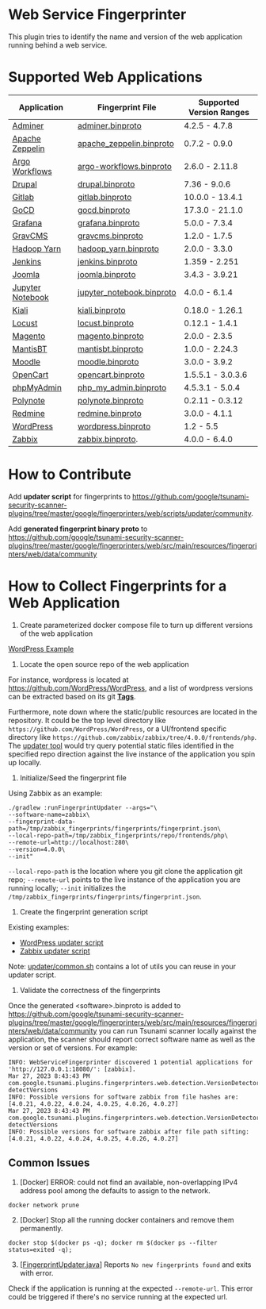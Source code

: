 # Web Service Fingerprinter

This plugin tries to identify the name and version of the web application
running behind a web service.

# Supported Web Applications

Application                                                                                  | Fingerprint File                                                                                                                                                                                   | Supported Version Ranges
-------------------------------------------------------------------------------------------- | -------------------------------------------------------------------------------------------------------------------------------------------------------------------------------------------------- | ------------------------
[Adminer](https://www.adminer.org/)                                                          | [adminer.binproto](https://github.com/google/tsunami-security-scanner-plugins/blob/master/google/fingerprinters/web/src/main/resources/fingerprinters/web/data/adminer.binproto)                   | 4.2.5 - 4.7.8
[Apache Zeppelin](https://zeppelin.apache.org/)                                              | [apache_zeppelin.binproto](https://github.com/google/tsunami-security-scanner-plugins/blob/master/google/fingerprinters/web/src/main/resources/fingerprinters/web/data/apache_zeppelin.binproto)   | 0.7.2 - 0.9.0
[Argo Workflows](https://argoproj.github.io/projects/argo)                                   | [argo-workflows.binproto](https://github.com/google/tsunami-security-scanner-plugins/blob/master/google/fingerprinters/web/src/main/resources/fingerprinters/web/data/argo-workflows.binproto)     | 2.6.0 - 2.11.8
[Drupal](https://www.drupal.org/)                                                            | [drupal.binproto](https://github.com/google/tsunami-security-scanner-plugins/blob/master/google/fingerprinters/web/src/main/resources/fingerprinters/web/data/drupal.binproto)                     | 7.36 - 9.0.6
[Gitlab](https://gitlab.com/gitlab-org/gitlab)                                               | [gitlab.binproto](https://github.com/google/tsunami-security-scanner-plugins/blob/master/google/fingerprinters/web/src/main/resources/fingerprinters/web/data/gitlab.binproto)                     | 10.0.0 - 13.4.1
[GoCD](https://www.gocd.org/)                                                                | [gocd.binproto](https://github.com/google/tsunami-security-scanner-plugins/blob/master/google/fingerprinters/web/src/main/resources/fingerprinters/web/data/gocd.binproto)                         | 17.3.0 - 21.1.0
[Grafana](https://grafana.com/)                                                              | [grafana.binproto](https://github.com/google/tsunami-security-scanner-plugins/blob/master/google/fingerprinters/web/src/main/resources/fingerprinters/web/data/grafana.binproto)                   | 5.0.0 - 7.3.4
[GravCMS](https://getgrav.org/)                                                              | [gravcms.binproto](https://github.com/google/tsunami-security-scanner-plugins/blob/master/google/fingerprinters/web/src/main/resources/fingerprinters/web/data/gravcms.binproto)                   | 1.2.0 - 1.7.5
[Hadoop Yarn](https://hadoop.apache.org/docs/current/hadoop-yarn/hadoop-yarn-site/YARN.html) | [hadoop_yarn.binproto](https://github.com/google/tsunami-security-scanner-plugins/blob/master/google/fingerprinters/web/src/main/resources/fingerprinters/web/data/hadoop_yarn.binproto)           | 2.0.0 - 3.3.0
[Jenkins](https://www.jenkins.io/)                                                           | [jenkins.binproto](https://github.com/google/tsunami-security-scanner-plugins/blob/master/google/fingerprinters/web/src/main/resources/fingerprinters/web/data/jenkins.binproto)                   | 1.359 - 2.251
[Joomla](https://www.joomla.org/)                                                            | [joomla.binproto](https://github.com/google/tsunami-security-scanner-plugins/blob/master/google/fingerprinters/web/src/main/resources/fingerprinters/web/data/joomla.binproto)                     | 3.4.3 - 3.9.21
[Jupyter Notebook](https://jupyter.org/)                                                     | [jupyter_notebook.binproto](https://github.com/google/tsunami-security-scanner-plugins/blob/master/google/fingerprinters/web/src/main/resources/fingerprinters/web/data/jupyter_notebook.binproto) | 4.0.0 - 6.1.4
[Kiali](https://kiali.io/)                                                                   | [kiali.binproto](https://github.com/google/tsunami-security-scanner-plugins/blob/master/google/fingerprinters/web/src/main/resources/fingerprinters/web/data/kiali.binproto)                       | 0.18.0 - 1.26.1
[Locust](https://locust.io/)                                                                 | [locust.binproto](https://github.com/google/tsunami-security-scanner-plugins/blob/master/google/fingerprinters/web/src/main/resources/fingerprinters/web/data/locust.binproto)                     | 0.12.1 - 1.4.1
[Magento](https://magento.com/)                                                              | [magento.binproto](https://github.com/google/tsunami-security-scanner-plugins/blob/master/google/fingerprinters/web/src/main/resources/fingerprinters/web/data/magento.binproto)                   | 2.0.0 - 2.3.5
[MantisBT](https://www.mantisbt.org/)                                                        | [mantisbt.binproto](https://github.com/google/tsunami-security-scanner-plugins/blob/master/google/fingerprinters/web/src/main/resources/fingerprinters/web/data/mantisbt.binproto)                 | 1.0.0 - 2.24.3
[Moodle](https://moodle.org/)                                                                | [moodle.binproto](https://github.com/google/tsunami-security-scanner-plugins/blob/master/google/fingerprinters/web/src/main/resources/fingerprinters/web/data/moodle.binproto)                     | 3.0.0 - 3.9.2
[OpenCart](https://www.opencart.com/)                                                        | [opencart.binproto](https://github.com/google/tsunami-security-scanner-plugins/blob/master/google/fingerprinters/web/src/main/resources/fingerprinters/web/data/opencart.binproto)                 | 1.5.5.1 - 3.0.3.6
[phpMyAdmin](https://www.phpmyadmin.net/)                                                    | [php_my_admin.binproto](https://github.com/google/tsunami-security-scanner-plugins/blob/master/google/fingerprinters/web/src/main/resources/fingerprinters/web/data/php_my_admin.binproto)         | 4.5.3.1 - 5.0.4
[Polynote](https://polynote.org/)                                                            | [polynote.binproto](https://github.com/google/tsunami-security-scanner-plugins/blob/master/google/fingerprinters/web/src/main/resources/fingerprinters/web/data/polynote.binproto)                 | 0.2.11 - 0.3.12
[Redmine](https://www.redmine.org/)                                                          | [redmine.binproto](https://github.com/google/tsunami-security-scanner-plugins/blob/master/google/fingerprinters/web/src/main/resources/fingerprinters/web/data/redmine.binproto)                   | 3.0.0 - 4.1.1
[WordPress](https://wordpress.com/)                                                          | [wordpress.binproto](https://github.com/google/tsunami-security-scanner-plugins/blob/master/google/fingerprinters/web/src/main/resources/fingerprinters/web/data/wordpress.binproto)               | 1.2 - 5.5
[Zabbix](https://www.zabbix.com/)                                                            | [zabbix.binproto](https://github.com/google/tsunami-security-scanner-plugins/blob/master/google/fingerprinters/web/src/main/resources/fingerprinters/web/data/community/zabbix.binproto).          | 4.0.0 - 6.4.0

# How to Contribute

Add **updater script** for fingerprints to https://github.com/google/tsunami-security-scanner-plugins/tree/master/google/fingerprinters/web/scripts/updater/community.

Add **generated fingerprint binary proto** to https://github.com/google/tsunami-security-scanner-plugins/tree/master/google/fingerprinters/web/src/main/resources/fingerprinters/web/data/community

# How to Collect Fingerprints for a Web Application

1. Create parameterized docker compose file to turn up different versions of the web application

  [WordPress Example](https://github.com/google/tsunami-security-scanner-plugins/blob/master/google/fingerprinters/web/scripts/updater/google/wordpress/app/docker-compose.yaml#L16)

1. Locate the open source repo of the web application

  For instance, wordpress is located at https://github.com/WordPress/WordPress, and a list of wordpress versions can be extracted based on its git [**Tags**](https://git-scm.com/book/en/v2/Git-Basics-Tagging).

  Furthermore, note down where the static/public resources are located in the repository. It could be the top level directory like `https://github.com/WordPress/WordPress`, or a UI/frontend specific directory like `https://github.com/zabbix/zabbix/tree/4.0.0/frontends/php`.  The [updater tool](https://github.com/google/tsunami-security-scanner-plugins/blob/master/google/fingerprinters/web/src/main/java/com/google/tsunami/plugins/fingerprinters/web/tools/FingerprintUpdater.java) would try query potential static files identified in the specified repo direction against the live instance of the application you spin up locally.

1. Initialize/Seed the fingerprint file

  Using Zabbix as an example:

  ```
  ./gradlew :runFingerprintUpdater --args="\
  --software-name=zabbix\
  --fingerprint-data-path=/tmp/zabbix_fingerprints/fingerprints/fingerprint.json\
  --local-repo-path=/tmp/zabbix_fingerprints/repo/frontends/php\
  --remote-url=http://localhost:280\
  --version=4.0.0\
  --init"
  ```

  `--local-repo-path` is the location where you git clone the application git repo; `--remote-url` points to the live instance of the application you are running locally; `--init` initializes the `/tmp/zabbix_fingerprints/fingerprints/fingerprint.json`.

1. Create the fingerprint generation script

  Existing examples:

  * [WordPress updater script](https://github.com/google/tsunami-security-scanner-plugins/blob/master/google/fingerprinters/web/scripts/updater/google/wordpress/update.sh)
  * [Zabbix updater script](https://github.com/google/tsunami-security-scanner-plugins/blob/master/google/fingerprinters/web/scripts/updater/community/zabbix/update.sh)

  Note: [updater/common.sh](https://github.com/google/tsunami-security-scanner-plugins/blob/master/google/fingerprinters/web/scripts/updater/common.sh) contains a lot of utils you can reuse in your updater script.


1. Validate the correctness of the fingerprints

  Once the generated \<software\>.binproto is added to https://github.com/google/tsunami-security-scanner-plugins/tree/master/google/fingerprinters/web/src/main/resources/fingerprinters/web/data/community you can run Tsunami scanner locally against the application, the scanner should report correct software name as well as the version or set of versions. For example:

  ```
  INFO: WebServiceFingerprinter discovered 1 potential applications for 'http://127.0.0.1:18080/': [zabbix].
  Mar 27, 2023 8:43:43 PM com.google.tsunami.plugins.fingerprinters.web.detection.VersionDetector detectVersions
  INFO: Possible versions for software zabbix from file hashes are: [4.0.21, 4.0.22, 4.0.24, 4.0.25, 4.0.26, 4.0.27]
  Mar 27, 2023 8:43:43 PM com.google.tsunami.plugins.fingerprinters.web.detection.VersionDetector detectVersions
  INFO: Possible versions for software zabbix after file path sifting: [4.0.21, 4.0.22, 4.0.24, 4.0.25, 4.0.26, 4.0.27]
  ```

## Common Issues

1. [Docker] ERROR: could not find an available, non-overlapping IPv4 address pool among the defaults to assign to the network.

  `docker network prune`

2. [Docker] Stop all the running docker containers and remove them permanently.

  `docker stop $(docker ps -q); docker rm $(docker ps --filter status=exited -q);`

3. [[FingerprintUpdater.java](https://github.com/google/tsunami-security-scanner-plugins/blob/master/google/fingerprinters/web/src/main/java/com/google/tsunami/plugins/fingerprinters/web/tools/FingerprintUpdater.java)] Reports `No new fingerprints found` and exits with error.

  Check if the application is running at the expected `--remote-url`. This error could be triggered if there's no service running at the expected url.
